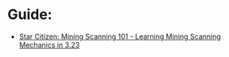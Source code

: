 # Guide:
- [Star Citizen: Mining Scanning 101 - Learning Mining Scanning Mechanics in 3.23](https://youtu.be/Kvf85I9oWcs)
